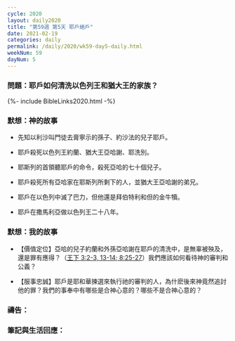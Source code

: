 ```yaml
---
cycle: 2020
layout: daily2020
title: "第59週 第5天 耶戶絕戶"
date: 2021-02-19
categories: daily
permalink: /daily/2020/wk59-day5-daily.html
weekNum: 59
dayNum: 5
---
```


### 問題：耶戶如何清洗以色列王和猶大王的家族？

{%- include BibleLinks2020.html -%}

### 默想：神的故事 
+ 先知以利沙叫門徒去膏寧示的孫子、約沙法的兒子耶戶。 

+ 耶戶殺死以色列王約蘭、猶大王亞哈謝、耶洗別。 

+ 耶斯列的首領聽耶戶的命令，殺死亞哈的七十個兒子。 

+ 耶戶殺死所有亞哈家在耶斯列所剩下的人，並猶大王亞哈謝的弟兄。 

+ 耶戶在以色列中滅了巴力，但他還是拜伯特利和但的金牛犢。 

+ 耶戶在撒馬利亞做以色列王二十八年。 

### 默想：我的故事
+ 【價值定位】亞哈的兒子約蘭和外孫亞哈謝在耶戶的清洗中，是無辜被殃及，還是罪有應得？（[王下 3:2-3, 13-14; 8:25-27](https://www.biblegateway.com/passage/?search=列王紀下3.2-3%2C13-14%2C8%3A25-27&version=CUVMPT)）我們應該如何看待神的審判和公義？ 

+ 【服事忠誠】耶戶是耶和華揀選來執行祂的審判的人，為什麽後來神竟然追討他的罪？我們的事奉中有哪些是合神心意的？哪些不是合神心意的？

### 禱告：

### 筆記與生活回應：
